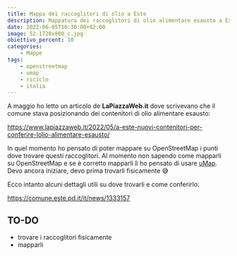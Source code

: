 ```yaml
---
title: Mappa dei raccoglitori di olio a Este
description: Mappatura dei raccoglitori di olio alimentare esausto a Este tramite OpenStreetMap 
date: 2022-06-05T10:30:00+02:00
image: 52-1728x800_c.jpg
obiettivo_percent: 10
categories:
    - Mappe
tags:
    - openstreetmap
    - umap
    - riciclo
    - italia
---
```



A maggio ho letto un articolo de **LaPiazzaWeb.it** dove scrivevano che il comune stava posizionando dei contenitori di olio alimentare esausto:

https://www.lapiazzaweb.it/2022/05/a-este-nuovi-contenitori-per-conferire-lolio-alimentare-esausto/

In quel momento ho pensato di poter mappare su OpenStreetMap i punti dove trovare questi raccoglitori. Al momento non sapendo come mapparli su OpenStreetMap e se è corretto mapparli lì ho pensato di usare [uMap](http://umap.openstreetmap.fr/it/). Devo ancora iniziare, devo prima trovarli fisicamente 😅

Ecco intanto alcuni dettagli utili su dove trovarli e come conferirlo:

https://comune.este.pd.it/it/news/1333157

## TO-DO
- trovare i raccoglitori fisicamente
- mapparli